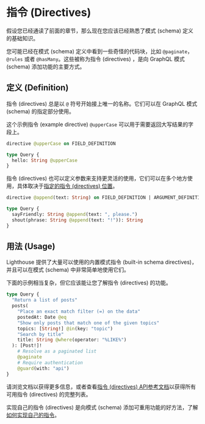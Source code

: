 # 指令 (Directives)

假设您已经通读了前面的章节，那么现在您应该已经熟悉了模式 (schema) 定义的基础知识。

您可能已经在模式 (schema) 定义中看到一些奇怪的代码块，比如 `@paginate`，`@rules` 或者 `@hasMany`。这些被称为指令 (directives) ，是向 GraphQL 模式 (schema) 添加功能的主要方式。

## 定义 (Definition)

指令 (directives) 总是以 `@` 符号开始接上唯一的名称。它们可以在 GraphQL 模式 (schema) 的指定部分使用。

这个示例指令 (example directive) `@upperCase` 可以用于需要返回大写结果的字段上。

```graphql
directive @upperCase on FIELD_DEFINITION

type Query {
  hello: String @upperCase
}
```

指令 (directives) 也可以定义参数来支持更灵活的使用，它们可以在多个地方使用，具体取决于[指定的指令 (directives) 位置](https://facebook.github.io/graphql/June2018/#DirectiveLocation)。

```graphql
directive @append(text: String) on FIELD_DEFINITION | ARGUMENT_DEFINITION

type Query {
  sayFriendly: String @append(text: ", please.")
  shout(phrase: String @append(text: "!")): String
}
```

## 用法 (Usage)

Lighthouse 提供了大量可以使用的内置模式指令 (built-in schema directives)，并且可以在模式 (schema) 中非常简单地使用它们。

下面的示例相当复杂，但它应该能让您了解指令 (directives) 的功能。

```graphql
type Query {
  "Return a list of posts"
  posts(
    "Place an exact match filter (=) on the data" 
    postedAt: Date @eq
    "Show only posts that match one of the given topics"
    topics: [String!] @in(key: "topic")
    "Search by title"
    title: String @where(operator: "%LIKE%")
  ): [Post!]!
    # Resolve as a paginated list
    @paginate
    # Require authentication
    @guard(with: "api")
}
```

请浏览文档以获得更多信息，或者查看[指令 (directives) API参考文档](../api-reference/directives.md)以获得所有可用指令 (directives) 的完整列表。

实现自己的指令 (directives) 是向模式 (schema) 添加可重用功能的好方法，了解[如何实现自己的指令](../custom-directives/getting-started.md)。
